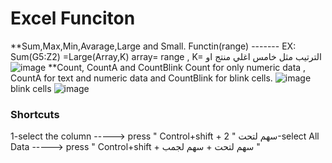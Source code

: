 # Excel Funciton 
**Sum,Max,Min,Avarage,Large and Small.
Functin(range) ------- EX: Sum(G5:Z2)
=Large(Array,K) array= range , K= الترتيب مثل خامس اغلي منتج او 
![image](https://github.com/Roqaya-Abdallah/Data-Analysis/assets/132480843/8c3777ed-1c2f-4e9f-b6d2-5c4165ae7506)
**Count, CountA and CountBlink 
Count for only numeric data , CountA for text and numeric data and  CountBlink for blink cells.
![image](https://github.com/Roqaya-Abdallah/Data-Analysis/assets/132480843/20c7bd67-0e4a-46e4-9578-a6f7a7894155)
blink cells
![image](https://github.com/Roqaya-Abdallah/Data-Analysis/assets/132480843/fc07cc7f-88e9-4d70-88ae-6a7ac8c08933)


### Shortcuts
1-select the column  -----> press " Control+shift + سهم لتحت "
2-select All Data    -----> press " Control+shift + سهم لتحت + سهم لجمب "


